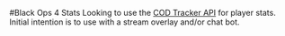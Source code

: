 #Black Ops 4 Stats
Looking to use the [COD Tracker API](https://cod.tracker.gg/site-api) for player stats. Initial intention is to use with a stream overlay and/or chat bot.